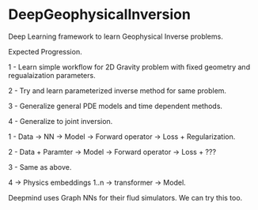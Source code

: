 # DeepGeophysicalInversion
Deep Learning framework to learn Geophysical Inverse problems.

Expected Progression.

1 - Learn simple workflow for 2D Gravity problem with fixed geometry and regualaization parameters.

2 - Try and learn parameterized inverse method for same problem.

3 - Generalize general PDE models and time dependent methods.

4 - Generalize to joint inversion.


1 - Data -> NN -> Model -> Forward operator -> Loss + Regularization.

2 - Data + Paramter -> Model -> Forward operator -> Loss + ???

3 - Same as above.

4 -> Physics embeddings 1..n -> transformer -> Model.

Deepmind uses Graph NNs for their flud simulators.  We can try this too.
